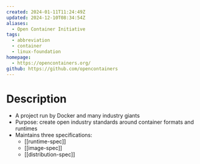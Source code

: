 ```yaml
---
created: 2024-01-11T11:24:49Z
updated: 2024-12-10T08:34:54Z
aliases:
  - Open Container Initiative
tags:
  - abbreviation
  - container
  - linux-foundation
homepage:
  - https://opencontainers.org/
github: https://github.com/opencontainers
---
```

# Description
- A project run by Docker and many industry giants
- Purpose: create open industry standards around container formats and runtimes
- Maintains three specifications:
	- [[runtime-spec]]
	- [[image-spec]]
	- [[distribution-spec]]